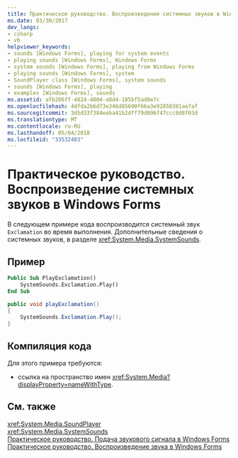 ```yaml
---
title: Практическое руководство. Воспроизведение системных звуков в Windows Forms
ms.date: 03/30/2017
dev_langs:
- csharp
- vb
helpviewer_keywords:
- sounds [Windows Forms], playing for system events
- playing sounds [Windows Forms], Windows Forms
- system sounds [Windows Forms], playing from Windows Forms
- playing sounds [Windows Forms], system
- SoundPlayer class [Windows Forms], system sounds
- sounds [Windows Forms], playing
- examples [Windows Forms], sounds
ms.assetid: afb206ff-4824-4804-a8d4-185bf5ad8e7c
ms.openlocfilehash: 4dfda2b6d73e346d85690f66a3e92858381ae7af
ms.sourcegitcommit: 3d5d33f384eeba41b2dff79d096f47ccc8d8f03d
ms.translationtype: MT
ms.contentlocale: ru-RU
ms.lasthandoff: 05/04/2018
ms.locfileid: "33532403"
---
```

# <a name="how-to-play-a-system-sound-from-a-windows-form"></a>Практическое руководство. Воспроизведение системных звуков в Windows Forms
В следующем примере кода воспроизводится системный звук `Exclamation` во время выполнения. Дополнительные сведения о системных звуков, в разделе <xref:System.Media.SystemSounds>.  
  
## <a name="example"></a>Пример  
  
```vb  
Public Sub PlayExclamation()  
    SystemSounds.Exclamation.Play()  
End Sub  
```  
  
```csharp  
public void playExclamation()  
{  
    SystemSounds.Exclamation.Play();  
}  
```  
  
## <a name="compiling-the-code"></a>Компиляция кода  
 Для этого примера требуются:  
  
-   ссылка на пространство имен <xref:System.Media?displayProperty=nameWithType>.  
  
## <a name="see-also"></a>См. также  
 <xref:System.Media.SoundPlayer>  
 <xref:System.Media.SystemSounds>  
 [Практическое руководство. Подача звукового сигнала в Windows Forms](../../../../docs/framework/winforms/controls/how-to-play-a-beep-from-a-windows-form.md)  
 [Практическое руководство. Воспроизведение звука в Windows Forms](../../../../docs/framework/winforms/controls/how-to-play-a-sound-from-a-windows-form.md)
